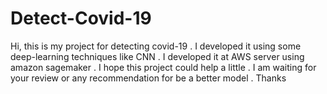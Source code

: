 # Detect-Covid-19
Hi, this is my project for detecting covid-19 . 
I developed it using some deep-learning techniques like CNN . 
I developed it at AWS server using amazon sagemaker . 
I hope this project could help a little . 
I am waiting for your review or any recommendation for be a better model . 
Thanks 
